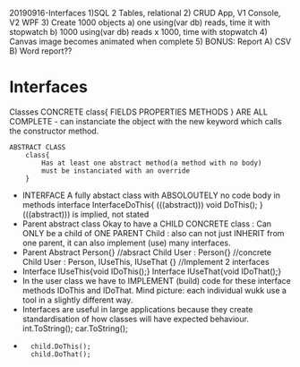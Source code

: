 20190916-Interfaces
	1)SQL 2 Tables, relational
	2) CRUD App, V1 Console, V2 WPF
	3) Create 1000 objects
		a) one using(var db) reads, time it with stopwatch
		b) 1000 using(var db) reads x 1000, time with stopwatch
	4) Canvas image becomes animated when complete
	5) BONUS: Report A) CSV B) Word report??

# Interfaces
Classes
	CONCRETE
		class{
		FIELDS
		PROPERTIES
		METHODS
	}
	ARE ALL COMPLETE - can instanciate the object with the new keyword which calls the constructor method.

	ABSTRACT CLASS
		class{
			Has at least one abstract method(a method with no body)
			must be instanciated with an override
		}
-
	INTERFACE
		A fully abstact class with ABSOLOUTELY no code body in methods
		interface InterfaceDoThis{
			(((abstract))) void DoThis();
		}
		(((abstract))) is implied, not stated
-
	Parent abstract class
	Okay to have a CHILD CONCRETE class : Can ONLY be a child of ONE PARENT
	Child : also can not just INHERIT from one parent, it can also implement (use) many interfaces.
-
	Parent Abstract Person{} 	//absract
	Child User : Person{}		//concrete
	Child User : Person, IUseThis, IUseThat {} //Implement 2 interfaces
-
	Interface IUseThis{void IDoThis();}
	Interface IUseThat{void IDoThat();}
-
	In the user class we have to IMPLEMENT (build) code for these interface methods IDoThis and IDoThat. Mind picture: each individual wukk use a tool in a slightly different way. 
-
	Interfaces are useful in large applications because they create standardisation of how classes will have expected behaviour.
		int.ToString();
		car.ToString();
-
		child.DoThis();
		child.DoThat();